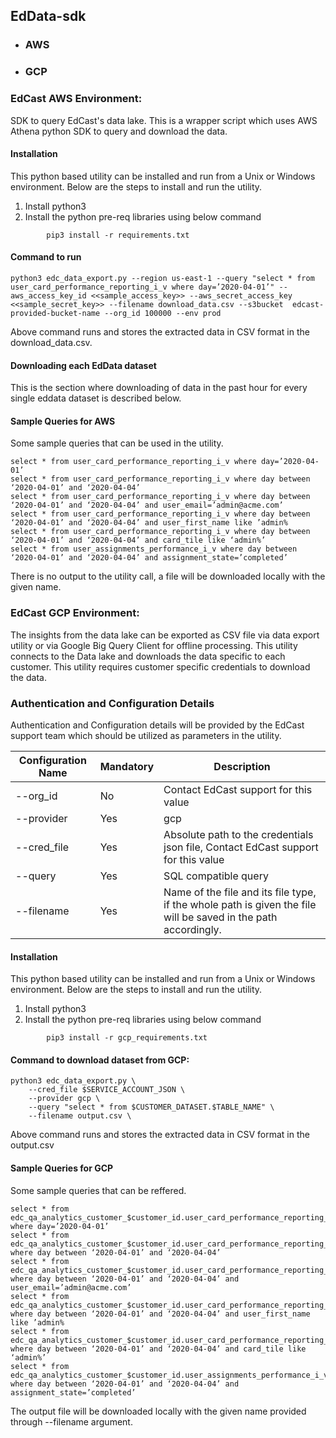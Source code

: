 ## EdData-sdk

- ### AWS
- ### GCP

### EdCast AWS Environment: 
SDK to query EdCast's data lake. This is a wrapper script which uses AWS Athena python SDK to query and download the data.


#### Installation
This python based utility can be installed and run from a Unix or Windows environment. Below are the steps to install and run the utility.

1. Install python3
2. Install the python pre-req libraries using below command

````
        pip3 install -r requirements.txt
````
#### Command to run
````
python3 edc_data_export.py --region us-east-1 --query "select * from user_card_performance_reporting_i_v where day=’2020-04-01’" --aws_access_key_id <<sample_access_key>> --aws_secret_access_key <<sample_secret_key>> --filename download_data.csv --s3bucket  edcast-provided-bucket-name --org_id 100000 --env prod
````
Above command runs and stores the extracted data in CSV format in the download_data.csv.



#### Downloading each EdData dataset
This is the section where downloading of data in the past hour for every single eddata dataset is described below.

#### Sample Queries for AWS
Some sample queries that can be used in the utility.

````
select * from user_card_performance_reporting_i_v where day=’2020-04-01’
select * from user_card_performance_reporting_i_v where day between ‘2020-04-01’ and ‘2020-04-04’
select * from user_card_performance_reporting_i_v where day between ‘2020-04-01’ and ‘2020-04-04’ and user_email=’admin@acme.com’
select * from user_card_performance_reporting_i_v where day between ‘2020-04-01’ and ‘2020-04-04’ and user_first_name like ’admin%
select * from user_card_performance_reporting_i_v where day between ‘2020-04-01’ and ‘2020-04-04’ and card_tile like ‘admin%’
select * from user_assignments_performance_i_v where day between ‘2020-04-01’ and ‘2020-04-04’ and assignment_state=’completed’
````
There is no output to the utility call, a file will be downloaded locally with the given name.


### EdCast GCP Environment:

The insights from the data lake can be exported as CSV file via data export utility or via Google Big Query Client for offline processing. This utility connects to the Data lake and downloads the data specific to each customer. This utility requires customer specific credentials to download the data.

### Authentication and Configuration Details

Authentication and Configuration details will be provided by the EdCast support team which should be utilized as parameters in the utility.

| Configuration Name | Mandatory | Description |
| ------ | ------ | ------ | 
| --org_id | No | Contact EdCast support for this value |
| --provider | Yes | gcp |
| --cred_file | Yes | Absolute path to the credentials json file, Contact EdCast support for this value | 
| --query | Yes | SQL compatible query |
| --filename | Yes | Name of the file and its file type, if the whole path is given the file will be saved in the path accordingly.|

#### Installation
This python based utility can be installed and run from a Unix or Windows environment. Below are the steps to install and run the utility.

1. Install python3
2. Install the python pre-req libraries using below command

````
        pip3 install -r gcp_requirements.txt
````
#### Command to download dataset from GCP: 
````
python3 edc_data_export.py \
    --cred_file $SERVICE_ACCOUNT_JSON \
    --provider gcp \
    --query "select * from $CUSTOMER_DATASET.$TABLE_NAME" \
    --filename output.csv \
````
Above command runs and stores the extracted data in CSV format in the output.csv


#### Sample Queries for GCP
Some sample queries that can be reffered.

````
select * from edc_qa_analytics_customer_$customer_id.user_card_performance_reporting_i_v where day=’2020-04-01’
select * from edc_qa_analytics_customer_$customer_id.user_card_performance_reporting_i_v where day between ‘2020-04-01’ and ‘2020-04-04’
select * from edc_qa_analytics_customer_$customer_id.user_card_performance_reporting_i_v where day between ‘2020-04-01’ and ‘2020-04-04’ and user_email=’admin@acme.com’
select * from edc_qa_analytics_customer_$customer_id.user_card_performance_reporting_i_v where day between ‘2020-04-01’ and ‘2020-04-04’ and user_first_name like ’admin%
select * from edc_qa_analytics_customer_$customer_id.user_card_performance_reporting_i_v where day between ‘2020-04-01’ and ‘2020-04-04’ and card_tile like ‘admin%’
select * from edc_qa_analytics_customer_$customer_id.user_assignments_performance_i_v where day between ‘2020-04-01’ and ‘2020-04-04’ and assignment_state=’completed’
````
The output file will be downloaded locally with the given name provided through --filename argument.